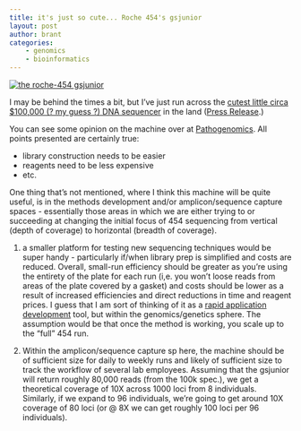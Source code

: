 ```yaml
---
title: it's just so cute... Roche 454's gsjunior
layout: post
author: brant
categories:
    - genomics
    - bioinformatics
---
```


[![the roche-454 gsjunior][5]][6]

I may be behind the times a bit, but I’ve just run across the [cutest little circa $100,000 (? my guess ?) DNA sequencer][1] in the land ([Press Release][2].)

You can see some opinion on the machine over at [Pathogenomics][3]. All points presented are certainly true:

*   library construction needs to be easier
*   reagents need to be less expensive
*   etc.

One thing that’s not mentioned, where I think this machine will be quite useful, is in the methods development and/or amplicon/sequence capture spaces - essentially those areas in which we are either trying to or succeeding at changing the initial focus of 454 sequencing from vertical (depth of coverage) to horizontal (breadth of coverage).

1.  a smaller platform for testing new sequencing techniques would be super handy - particularly if/when library prep is simplified and costs are reduced. Overall, small-run efficiency should be greater as you’re using the entirety of the plate for each run (i,e. you won’t loose reads from areas of the plate covered by a gasket) and costs should be lower as a result of increased efficiencies and direct reductions in time and reagent prices. I guess that I am sort of thinking of it as a [rapid application development][4] tool, but within the genomics/genetics sphere. The assumption would be that once the method is working, you scale up to the “full” 454 run.

2.  Within the amplicon/sequence capture sp here, the machine should be of sufficient size for daily to weekly runs and likely of sufficient size to track the workflow of several lab employees. Assuming that the gsjunior will return roughly 80,000 reads (from the 100k spec.), we get a theoretical coverage of 10X across 1000 loci from 8 individuals. Similarly, if we expand to 96 individuals, we’re going to get around 10X coverage of 80 loci (or @ 8X we can get roughly 100 loci per 96 individuals).

[1]: http://www.gsjunior.com
[2]: http://www.454.com/about-454/news/index.asp?display=detail&id=137
[3]: http://pathogenomics.bham.ac.uk/blog/tag/gs-junior/
[4]: http://en.wikipedia.org/wiki/Rapid_application_development
[5]: /media/img/2009/mini-454.jpg
[6]: http://www.gsjunior.com/
